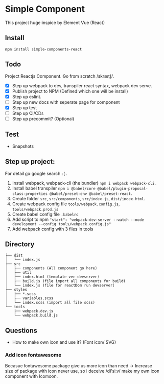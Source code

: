 # Simple Component

This project huge inspice by Element Vue (React)

## Install

`npm install simple-components-react`

## Todo

Project Reactjs Component. Go from scratch /skrætʃ/.
  - [x] Step up webpack to dev, transpiler react syntax, webpack dev serve.
  - [x] Publish project to NPM (Defined which one will be install)
  - [x] Step up eslint.
  - [ ] Step up new docs with seperate page for component
  - [x] Step up test
  - [ ] Step up CI/CDs
  - [ ] Step up precommit? (Optional)

## Test

- Snapshots

## Step up project:

For detail go google search : ).

1. Install webpack, webpack-cli (the bundler) `npm i webpack webpack-cli`. 
2. Install babel transpiler `npm i @babel/core @babel/plugin-proposal-class-properties @babel/preset-env @babel/preset-react`.
3. Create folder `src`, `src/components`, `src/index.js`, `dist/index.html`.
4. Create webpack config file `tools/webpack.config.js`, `tools/webpack.prod.js`
5. Create babel config file `.babelrc`
6. Add script to npm `"start": "webpack-dev-server --watch --mode development --config tools/webpack.config.js"`
7. Add webpack config with 3 files in tools

## Directory

```
├── dist
│   └── index.js
├── src
│   ├── components (All component go here)
│   ├── util
│   ├── index.html (template ver devserver)
│   ├── build.js (file import all components for build)
│   └── index.js (file for reactDom run devserver)
├── styles
│   ├── *.scss
│   ├── variables.scss
│   └── index.scss (import all file scss)
└── tools
    ├── webpack.dev.js
    └── webpack.build.js
```

## Questions

- How to make own icon and use it? (Font icon/ SVG)

### Add icon fontawesome

Becasue fontawesome package give us more icon than need -> Increase size of package with icon never use, so i deceive /di'si:v/ make my own icon component with Icomoon.

